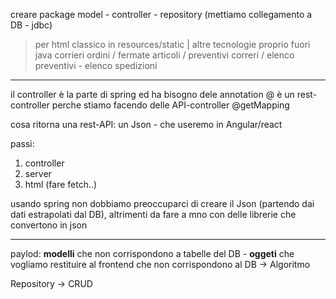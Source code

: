 creare package
model - controller - repository (mettiamo collegamento a DB - jdbc)
> per html classico in resources/static | altre tecnologie proprio fuori java
corrieri ordini / fermate articoli / preventivi correri / elenco preventivi - elenco spedizioni

---
il controller è la parte di spring ed ha bisogno dele annotation
@ è un rest-controller perche stiamo facendo delle API-controller
@getMapping

cosa ritorna una rest-API: un Json - che useremo in Angular/react

passi:
1. controller
2. server
3. html (fare fetch..)

usando spring non dobbiamo preoccuparci di creare il Json (partendo dai dati estrapolati dal DB), altrimenti da fare a mno con delle librerie che convertono in json

---
paylod: **modelli** che non corrispondono a tabelle del DB - **oggeti** che vogliamo restituire al frontend che non corrispondono al DB -> Algoritmo

Repository -> CRUD